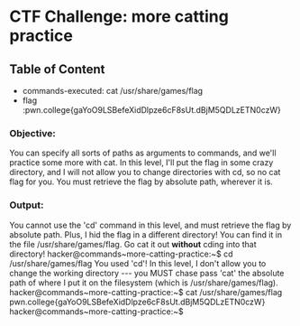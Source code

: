 # CTF Challenge: more catting practice

## Table of Content

- commands-executed: cat /usr/share/games/flag
- flag :pwn.college{gaYoO9LSBefeXidDlpze6cF8sUt.dBjM5QDLzETN0czW}



### Objective:

You can specify all sorts of paths as arguments to commands, and we'll practice some more with cat. In this level, I'll put the flag in some crazy directory, and I will not allow you to change directories with cd, so no cat flag for you. You must retrieve the flag by absolute path, wherever it is.

### Output:

You cannot use the 'cd' command in this level, and must retrieve the flag by 
absolute path. Plus, I hid the flag in a different directory! You can find it 
in the file /usr/share/games/flag. Go cat it out **without** cding into that 
directory!
hacker@commands~more-catting-practice:~$ cd /usr/share/games/flag
You used 'cd'! In this level, I don't allow you to change the working directory 
--- you MUST chase pass 'cat' the absolute path of where I put it on the 
filesystem (which is /usr/share/games/flag).
hacker@commands~more-catting-practice:~$ cat /usr/share/games/flag
pwn.college{gaYoO9LSBefeXidDlpze6cF8sUt.dBjM5QDLzETN0czW}
hacker@commands~more-catting-practice:~$ 


